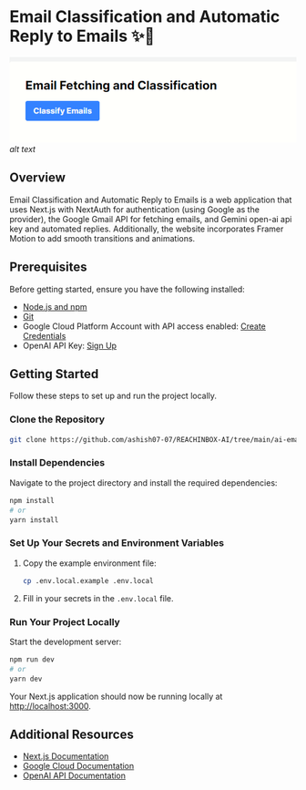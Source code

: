 # Email Classification and Automatic Reply to Emails ✨🚀

![Email Classification](./public/email.png)
_alt text_

## Overview

Email Classification and Automatic Reply to Emails is a web application that uses Next.js with NextAuth for authentication (using Google as the provider), the Google Gmail API for fetching emails, and Gemini open-ai api key and automated replies. Additionally, the website incorporates Framer Motion to add smooth transitions and animations.

## Prerequisites

Before getting started, ensure you have the following installed:

- [Node.js and npm](https://nodejs.org/)
- [Git](https://git-scm.com/)
- Google Cloud Platform Account with API access enabled: [Create Credentials](https://developers.google.com/workspace/guides/create-credentials)
- OpenAI API Key: [Sign Up](https://platform.openai.com/signup)

## Getting Started

Follow these steps to set up and run the project locally.

### Clone the Repository

```bash
git clone https://github.com/ashish07-07/REACHINBOX-AI/tree/main/ai-email
```

### Install Dependencies

Navigate to the project directory and install the required dependencies:

```bash
npm install
# or
yarn install
```

### Set Up Your Secrets and Environment Variables

1. Copy the example environment file:
   ```bash
   cp .env.local.example .env.local
   ```
2. Fill in your secrets in the `.env.local` file.

### Run Your Project Locally

Start the development server:

```bash
npm run dev
# or
yarn dev
```

Your Next.js application should now be running locally at [http://localhost:3000](http://localhost:3000).

## Additional Resources

- [Next.js Documentation](https://nextjs.org/docs)
- [Google Cloud Documentation](https://cloud.google.com/docs)
- [OpenAI API Documentation](https://platform.openai.com/docs)
